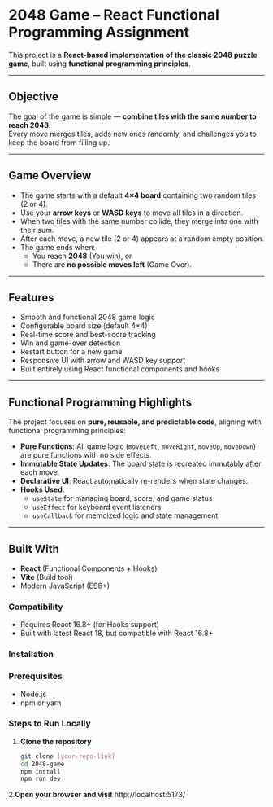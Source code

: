 # 2048 Game – React Functional Programming Assignment

This project is a **React-based implementation of the classic 2048 puzzle game**, built using **functional programming principles**.  

---

## Objective

The goal of the game is simple — **combine tiles with the same number to reach 2048**.  
Every move merges tiles, adds new ones randomly, and challenges you to keep the board from filling up.

---

## Game Overview

- The game starts with a default **4×4 board** containing two random tiles (2 or 4).
- Use your **arrow keys** or **WASD keys** to move all tiles in a direction.
- When two tiles with the same number collide, they merge into one with their sum.
- After each move, a new tile (2 or 4) appears at a random empty position.
- The game ends when:
  - You reach **2048** (You win), or  
  - There are **no possible moves left** (Game Over).

---

## Features

- Smooth and functional 2048 game logic  
- Configurable board size (default 4×4)  
- Real-time score and best-score tracking  
- Win and game-over detection  
- Restart button for a new game  
- Responsive UI with arrow and WASD key support  
- Built entirely using React functional components and hooks

---

## Functional Programming Highlights

The project focuses on **pure, reusable, and predictable code**, aligning with functional programming principles:

- **Pure Functions**: All game logic (`moveLeft`, `moveRight`, `moveUp`, `moveDown`) are pure functions with no side effects.
- **Immutable State Updates**: The board state is recreated immutably after each move.
- **Declarative UI**: React automatically re-renders when state changes.
- **Hooks Used**:
  - `useState` for managing board, score, and game status  
  - `useEffect` for keyboard event listeners  
  - `useCallback` for memoized logic and state management

---

## Built With

- **React** (Functional Components + Hooks)
- **Vite** (Build tool)
- Modern JavaScript (ES6+)

### Compatibility
- Requires React 16.8+ (for Hooks support)
- Built with latest React 18, but compatible with React 16.8+

### Installation

### Prerequisites
- Node.js 
- npm or yarn

### Steps to Run Locally

1. **Clone the repository**
   ```bash
   git clone [your-repo-link]
   cd 2048-game
   npm install
   npm run dev


2.**Open your browser and visit**
http://localhost:5173/
